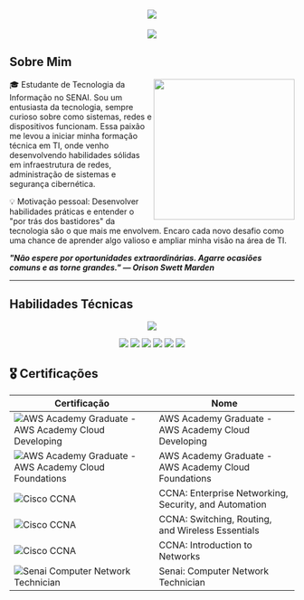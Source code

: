 <h1 align="center">
  <img src="https://capsule-render.vercel.app/api?type=rounded&height=250&color=CCBCA2&text=Lucas%20Duarte&fontSize=90">
</h1>

<p align="center">
  <img src="https://readme-typing-svg.herokuapp.com?font=Outfit&size=32&duration=4500&pause=1000&color=CCBCA2&center=true&vCenter=true&width=435&lines=%E2%80%A2+Cybersecurity+%E2%80%A2;%E2%80%A2+Infrastructure+%E2%80%A2;%E2%80%A2+Hardware+%E2%80%A2;%E2%80%A2+Windows+%7C+Linux+%E2%80%A2">
</p>

## Sobre Mim

<img align="right" height="249" src="https://i.pinimg.com/736x/42/a6/e6/42a6e6b04e649168903ee9b7d04b3073.jpg">

🎓 Estudante de Tecnologia da Informação no SENAI.
Sou um entusiasta da tecnologia, sempre curioso sobre como sistemas, redes e dispositivos funcionam. Essa paixão me levou a iniciar minha formação técnica em TI, onde venho desenvolvendo habilidades sólidas em infraestrutura de redes, administração de sistemas e segurança cibernética.

💡 Motivação pessoal:
Desenvolver habilidades práticas e entender o "por trás dos bastidores" da tecnologia são o que mais me envolvem. Encaro cada novo desafio como uma chance de aprender algo valioso e ampliar minha visão na área de TI.

_**"Não espere por oportunidades extraordinárias. Agarre ocasiões comuns e as torne grandes." — Orison Swett Marden**_

---

## Habilidades Técnicas

<p align="center">
  <img src="https://skillicons.dev/icons?i=vscode,python,azure,grafana,aws,windows,linux">
</p>

<p align="center">
  <img src="https://img.shields.io/badge/Vscode-007ACC?style=for-the-badge&logo=visual-studio-code&logoColor=white">
  <img src="https://img.shields.io/badge/python-3670A0?style=for-the-badge&logo=python&logoColor=ffdd54">
  <img src="https://img.shields.io/badge/Azure-blue?style=for-the-badge&logo=microsoft%20azure&logoColor=blue&labelColor=FFFFFF&link=https%3A%2F%2Fimages.app.goo.gl%2FK7PN1jYJd57x4q7A8">
  <img src="https://img.shields.io/badge/AWS-000.svg?style=for-the-badge&logo=amazon-aws&logoColor=white">
  <img src="https://img.shields.io/badge/Windows-000?style=for-the-badge&logo=windows&logoColor=2CA5E0">
  <img src="https://img.shields.io/badge/Linux-000?style=for-the-badge&logo=linux&logoColor=FCC624">
</p>



## 🎖️ Certificações

| Certificação | Nome |
| --- | --- |
| ![AWS Academy Graduate - AWS Academy Cloud Developing](https://img.shields.io/badge/AWS_Academy_Graduate%3A_AWS_Academy_Cloud_Developing-t?style=for-the-badge&logo=amazonwebservices&color=black&link=https%3A%2F%2Fwww.credly.com%2Fbadges%2F3e493b05-2519-4654-a758-297b96a85dfc%2Fpublic_url) | AWS Academy Graduate - AWS Academy Cloud Developing |
| ![AWS Academy Graduate - AWS Academy Cloud Foundations](https://img.shields.io/badge/AWS_Academy_Graduate%3A_AWS_Academy_Cloud_Foundations-t?style=for-the-badge&logo=amazonwebservices&color=black&link=https%3A%2F%2Fwww.credly.com%2Fbadges%2Fa1c2b7f5-1496-4397-9088-ad11cb7acb86%2Flinked_in_profile) | AWS Academy Graduate - AWS Academy Cloud Foundations |
| ![Cisco CCNA](https://img.shields.io/badge/CCNA%3A_Enterprise_Networking%2C_Security%2C_and_Automation-t?style=for-the-badge&logo=cisco&color=darkblue&link=https%3A%2F%2Fwww.credly.com%2Fbadges%2F8199319e-c742-4c8c-a8bd-9c4d5ba77edd%2Flinked_in_profile) | CCNA: Enterprise Networking, Security, and Automation |
| ![Cisco CCNA](https://img.shields.io/badge/CCNA%3A_Switching%2C_Routing%2C_and_Wireless_Essentials-t?style=for-the-badge&logo=cisco&color=darkblue&link=https%3A%2F%2Fwww.credly.com%2Fbadges%2Fe3f95cab-591f-428d-adb0-67dfdc04ca72%2Flinked_in_profile) | CCNA: Switching, Routing, and Wireless Essentials |
| ![Cisco CCNA](https://img.shields.io/badge/CCNA%3A_Introduction_to_Networks-t?style=for-the-badge&logo=cisco&color=darkblue&link=https%3A%2F%2Fwww.credly.com%2Fbadges%2Ffbdeea3a-a2da-46d6-815a-dbcbe7c2877b%2Flinked_in_profile) | CCNA: Introduction to Networks |
| ![Senai Computer Network Technician](https://img.shields.io/badge/%20Senai%3A_Computer_Network_Technician-t?style=for-the-badge&logo=Semanticui&logoColor=darkred&color=white) | Senai: Computer Network Technician |
